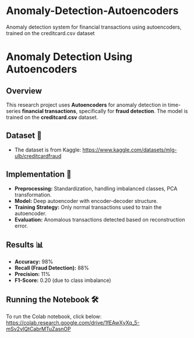 # Anomaly-Detection-Autoencoders
Anomaly detection system for financial transactions using autoencoders, trained on the creditcard.csv dataset

# Anomaly Detection Using Autoencoders

## Overview
This research project uses **Autoencoders** for anomaly detection in time-series **financial transactions**, specifically for **fraud detection**. The model is trained on the **creditcard.csv** dataset.

## Dataset 📂
- The dataset is from Kaggle:
  https://www.kaggle.com/datasets/mlg-ulb/creditcardfraud
## Implementation 🚀
- **Preprocessing:** Standardization, handling imbalanced classes, PCA transformation.
- **Model:** Deep autoencoder with encoder-decoder structure.
- **Training Strategy:** Only normal transactions used to train the autoencoder.
- **Evaluation:** Anomalous transactions detected based on reconstruction error.

## Results 📊
- **Accuracy:** 98%
- **Recall (Fraud Detection):** 88%
- **Precision:** 11%
- **F1-Score:** 0.20 (due to class imbalance)

## Running the Notebook 🛠️
To run the Colab notebook, click below:  
https://colab.research.google.com/drive/1fEAwXyXq_5-mSv2vIQtCabrMTuZasnOP

